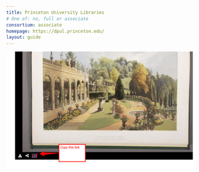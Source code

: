 ```yaml
---
title: Princeton University Libraries
# One of: no, full or associate
consortium: associate
homepage: https://dpul.princeton.edu/
layout: guide
---
```


![Copy the link attached to the IIIF button](princeton-lib-1.png)
